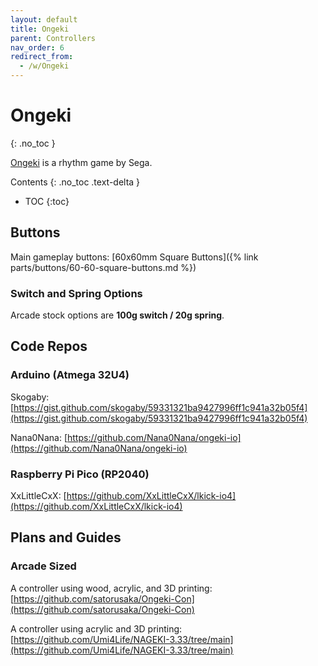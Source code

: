 ```yaml
---
layout: default
title: Ongeki
parent: Controllers
nav_order: 6
redirect_from:
  - /w/Ongeki
---
```


# Ongeki
{: .no_toc }

[Ongeki](https://silentblue.remywiki.com/ONGEKI) is a rhythm game by Sega.

Contents
{: .no_toc .text-delta }

- TOC
{:toc}

## Buttons

Main gameplay buttons: [60x60mm Square Buttons]({% link parts/buttons/60-60-square-buttons.md %})

### Switch and Spring Options

Arcade stock options are **100g switch / 20g spring**.

## Code Repos

### Arduino (Atmega 32U4)

Skogaby: [https://gist.github.com/skogaby/59331321ba9427996ff1c941a32b05f4](https://gist.github.com/skogaby/59331321ba9427996ff1c941a32b05f4)

Nana0Nana: [https://github.com/Nana0Nana/ongeki-io](https://github.com/Nana0Nana/ongeki-io)

### Raspberry Pi Pico (RP2040)

XxLittleCxX: [https://github.com/XxLittleCxX/lkick-io4](https://github.com/XxLittleCxX/lkick-io4)

## Plans and Guides

### Arcade Sized

A controller using wood, acrylic, and 3D printing: [https://github.com/satorusaka/Ongeki-Con](https://github.com/satorusaka/Ongeki-Con)

A controller using acrylic and 3D printing: [https://github.com/Umi4Life/NAGEKI-3.33/tree/main](https://github.com/Umi4Life/NAGEKI-3.33/tree/main)
